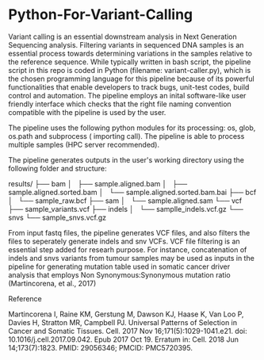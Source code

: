 # Python-For-Variant-Calling
Variant calling is an essential downstream analysis in Next Generation Sequencing analysis. Filtering variants in sequenced DNA samples is an essential process towards determining variations in the samples
relative to the reference sequence. While typically written in bash script, the pipeline script in this repo is coded in Python (filename: variant-caller.py), which is the chosen programming language for this pipeline because of its powerful functionalities that enable developers to track bugs, unit-test codes, build control and automation.
The pipeline employs an inital software-like user friendly interface which checks that the right file naming convention compatible with the pipeline is used by the user.

The pipeline uses the following python modules for its processing: os, glob, os.path and subprocess ( importing call).
The pipeline is able to process multiple samples (HPC server recommended).

The pipeline generates outputs in the user's working directory using the following folder and structure:

results/
├── bam
│   ├── sample.aligned.bam
│   ├── sample.aligned.sorted.bam
│   └── sample.aligned.sorted.bam.bai
├── bcf
│   └── sample_raw.bcf
├── sam
│   └── sample.aligned.sam
└── vcf
    ├── sample_variants.vcf
    ├── indels
    │   └── samplle_indels.vcf.gz
    └── snvs
        └── sample_snvs.vcf.gz

From input fastq files, the pipeline generates VCF files, and also filters the files to seperately generate indels and snv VCFs. 
VCF file filtering is an essential step added for researh purpose. For instance, concatenation of indels and snvs variants from tumour samples may be used as inputs in the pipeline for generating mutation table used in somatic cancer driver analysis that employs Non Synonymous:Synonymous mutation ratio (Martincorena, et al., 2017)

Reference

Martincorena I, Raine KM, Gerstung M, Dawson KJ, Haase K, Van Loo P, Davies H, Stratton MR, Campbell PJ. Universal Patterns of Selection in Cancer and Somatic Tissues. Cell. 2017 Nov 16;171(5):1029-1041.e21. doi: 10.1016/j.cell.2017.09.042. Epub 2017 Oct 19. Erratum in: Cell. 2018 Jun 14;173(7):1823. PMID: 29056346; PMCID: PMC5720395.




